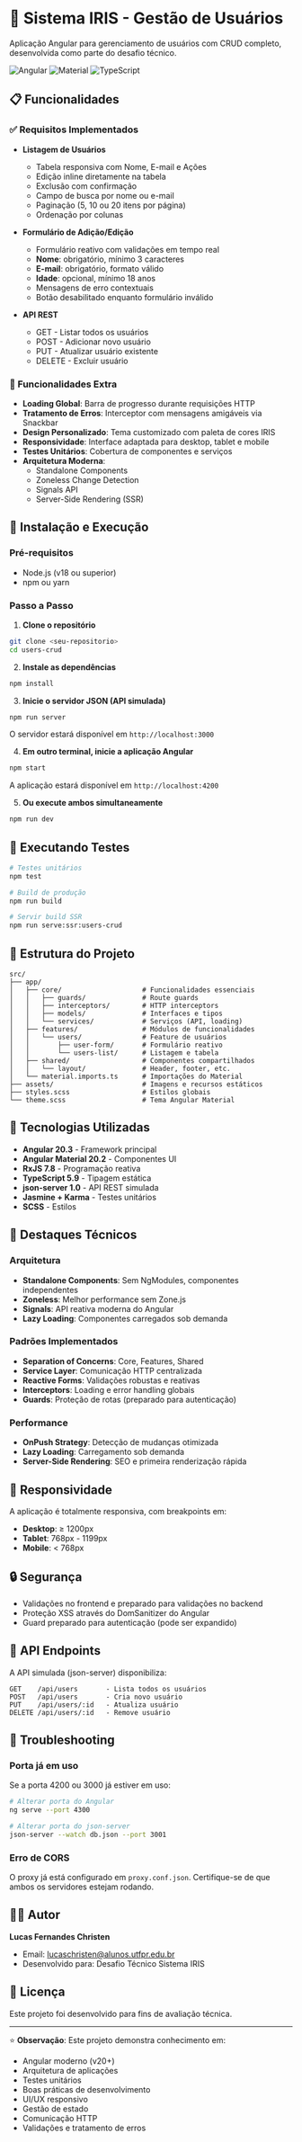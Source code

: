 # 🎯 Sistema IRIS - Gestão de Usuários

Aplicação Angular para gerenciamento de usuários com CRUD completo, desenvolvida como parte do desafio técnico.

![Angular](https://img.shields.io/badge/Angular-20.3-red)
![Material](https://img.shields.io/badge/Material-20.2-blue)
![TypeScript](https://img.shields.io/badge/TypeScript-5.9-blue)

## 📋 Funcionalidades

### ✅ Requisitos Implementados

- **Listagem de Usuários**
  - Tabela responsiva com Nome, E-mail e Ações
  - Edição inline diretamente na tabela
  - Exclusão com confirmação
  - Campo de busca por nome ou e-mail
  - Paginação (5, 10 ou 20 itens por página)
  - Ordenação por colunas

- **Formulário de Adição/Edição**
  - Formulário reativo com validações em tempo real
  - **Nome**: obrigatório, mínimo 3 caracteres
  - **E-mail**: obrigatório, formato válido
  - **Idade**: opcional, mínimo 18 anos
  - Mensagens de erro contextuais
  - Botão desabilitado enquanto formulário inválido

- **API REST**
  - GET - Listar todos os usuários
  - POST - Adicionar novo usuário
  - PUT - Atualizar usuário existente
  - DELETE - Excluir usuário

### 🎁 Funcionalidades Extra

- **Loading Global**: Barra de progresso durante requisições HTTP
- **Tratamento de Erros**: Interceptor com mensagens amigáveis via Snackbar
- **Design Personalizado**: Tema customizado com paleta de cores IRIS
- **Responsividade**: Interface adaptada para desktop, tablet e mobile
- **Testes Unitários**: Cobertura de componentes e serviços
- **Arquitetura Moderna**: 
  - Standalone Components
  - Zoneless Change Detection
  - Signals API
  - Server-Side Rendering (SSR)

## 🚀 Instalação e Execução

### Pré-requisitos

- Node.js (v18 ou superior)
- npm ou yarn

### Passo a Passo

1. **Clone o repositório**
```bash
git clone <seu-repositorio>
cd users-crud
```

2. **Instale as dependências**
```bash
npm install
```

3. **Inicie o servidor JSON (API simulada)**
```bash
npm run server
```
O servidor estará disponível em `http://localhost:3000`

4. **Em outro terminal, inicie a aplicação Angular**
```bash
npm start
```
A aplicação estará disponível em `http://localhost:4200`

5. **Ou execute ambos simultaneamente**
```bash
npm run dev
```

## 🧪 Executando Testes

```bash
# Testes unitários
npm test

# Build de produção
npm run build

# Servir build SSR
npm run serve:ssr:users-crud
```

## 📂 Estrutura do Projeto

```
src/
├── app/
│   ├── core/                    # Funcionalidades essenciais
│   │   ├── guards/              # Route guards
│   │   ├── interceptors/        # HTTP interceptors
│   │   ├── models/              # Interfaces e tipos
│   │   └── services/            # Serviços (API, loading)
│   ├── features/                # Módulos de funcionalidades
│   │   └── users/               # Feature de usuários
│   │       ├── user-form/       # Formulário reativo
│   │       └── users-list/      # Listagem e tabela
│   ├── shared/                  # Componentes compartilhados
│   │   └── layout/              # Header, footer, etc.
│   └── material.imports.ts      # Importações do Material
├── assets/                      # Imagens e recursos estáticos
├── styles.scss                  # Estilos globais
└── theme.scss                   # Tema Angular Material
```

## 🎨 Tecnologias Utilizadas

- **Angular 20.3** - Framework principal
- **Angular Material 20.2** - Componentes UI
- **RxJS 7.8** - Programação reativa
- **TypeScript 5.9** - Tipagem estática
- **json-server 1.0** - API REST simulada
- **Jasmine + Karma** - Testes unitários
- **SCSS** - Estilos

## 🎯 Destaques Técnicos

### Arquitetura
- **Standalone Components**: Sem NgModules, componentes independentes
- **Zoneless**: Melhor performance sem Zone.js
- **Signals**: API reativa moderna do Angular
- **Lazy Loading**: Componentes carregados sob demanda

### Padrões Implementados
- **Separation of Concerns**: Core, Features, Shared
- **Service Layer**: Comunicação HTTP centralizada
- **Reactive Forms**: Validações robustas e reativas
- **Interceptors**: Loading e error handling globais
- **Guards**: Proteção de rotas (preparado para autenticação)

### Performance
- **OnPush Strategy**: Detecção de mudanças otimizada
- **Lazy Loading**: Carregamento sob demanda
- **Server-Side Rendering**: SEO e primeira renderização rápida

## 📱 Responsividade

A aplicação é totalmente responsiva, com breakpoints em:
- **Desktop**: ≥ 1200px
- **Tablet**: 768px - 1199px
- **Mobile**: < 768px

## 🔒 Segurança

- Validações no frontend e preparado para validações no backend
- Proteção XSS através do DomSanitizer do Angular
- Guard preparado para autenticação (pode ser expandido)

## 📄 API Endpoints

A API simulada (json-server) disponibiliza:

```
GET    /api/users       - Lista todos os usuários
POST   /api/users       - Cria novo usuário
PUT    /api/users/:id   - Atualiza usuário
DELETE /api/users/:id   - Remove usuário
```

## 🐛 Troubleshooting

### Porta já em uso
Se a porta 4200 ou 3000 já estiver em uso:
```bash
# Alterar porta do Angular
ng serve --port 4300

# Alterar porta do json-server
json-server --watch db.json --port 3001
```

### Erro de CORS
O proxy já está configurado em `proxy.conf.json`. Certifique-se de que ambos os servidores estejam rodando.

## 👨‍💻 Autor

**Lucas Fernandes Christen**
- Email: lucaschristen@alunos.utfpr.edu.br
- Desenvolvido para: Desafio Técnico Sistema IRIS

## 📝 Licença

Este projeto foi desenvolvido para fins de avaliação técnica.

---

⭐ **Observação**: Este projeto demonstra conhecimento em:
- Angular moderno (v20+)
- Arquitetura de aplicações
- Testes unitários
- Boas práticas de desenvolvimento
- UI/UX responsivo
- Gestão de estado
- Comunicação HTTP
- Validações e tratamento de erros